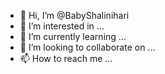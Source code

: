 - 👋 Hi, I’m @BabyShalinihari
- 👀 I’m interested in ...
- 🌱 I’m currently learning ...
- 💞️ I’m looking to collaborate on ...
- 📫 How to reach me ...

<!---
BabyShalinihari/BabyShalinihari is a ✨ special ✨ repository because its `README.md` (this file) appears on your GitHub profile.
You can click the Preview link to take a look at your changes.
--->
